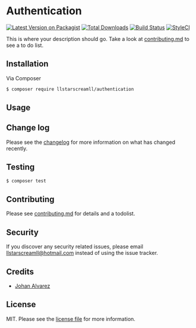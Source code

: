 # Authentication

[![Latest Version on Packagist][ico-version]][link-packagist]
[![Total Downloads][ico-downloads]][link-downloads]
[![Build Status][ico-travis]][link-travis]
[![StyleCI][ico-styleci]][link-styleci]

This is where your description should go. Take a look at [contributing.md](contributing.md) to see a to do list.

## Installation

Via Composer

``` bash
$ composer require llstarscreamll/authentication
```

## Usage

## Change log

Please see the [changelog](changelog.md) for more information on what has changed recently.

## Testing

``` bash
$ composer test
```

## Contributing

Please see [contributing.md](contributing.md) for details and a todolist.

## Security

If you discover any security related issues, please email llstarscreamll@hotmail.com instead of using the issue tracker.

## Credits

- [Johan Alvarez][link-author]


## License

MIT. Please see the [license file](license.md) for more information.

[ico-version]: https://img.shields.io/packagist/v/llstarscreamll/authentication.svg?style=flat-square
[ico-downloads]: https://img.shields.io/packagist/dt/llstarscreamll/authentication.svg?style=flat-square
[ico-travis]: https://img.shields.io/travis/llstarscreamll/authentication/master.svg?style=flat-square
[ico-styleci]: https://styleci.io/repos/12345678/shield

[link-packagist]: https://packagist.org/packages/llstarscreamll/authentication
[link-downloads]: https://packagist.org/packages/llstarscreamll/authentication
[link-travis]: https://travis-ci.org/llstarscreamll/authentication
[link-styleci]: https://styleci.io/repos/12345678
[link-author]: https://github.com/llstarscreamll
[link-contributors]: ../../contributors]